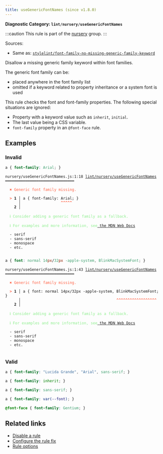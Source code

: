 ```yaml
---
title: useGenericFontNames (since v1.8.0)
---
```


**Diagnostic Category: `lint/nursery/useGenericFontNames`**

:::caution
This rule is part of the [nursery](/linter/rules/#nursery) group.
:::

Sources: 
- Same as: <a href="https://github.com/stylelint/stylelint/blob/main/lib/rules/font-family-no-missing-generic-family-keyword/README.md" target="_blank"><code>stylelint/font-family-no-missing-generic-family-keyword</code></a>

Disallow a missing generic family keyword within font families.

The generic font family can be:

- placed anywhere in the font family list
- omitted if a keyword related to property inheritance or a system font is used

This rule checks the font and font-family properties.
The following special situations are ignored:

- Property with a keyword value such as `inherit`, `initial`.
- The last value being a CSS variable.
- `font-family` property in an `@font-face` rule.

## Examples

### Invalid

```css
a { font-family: Arial; }
```

<pre class="language-text"><code class="language-text">nursery/useGenericFontNames.js:1:18 <a href="https://biomejs.dev/linter/rules/use-generic-font-names">lint/nursery/useGenericFontNames</a> ━━━━━━━━━━━━━━━━━━━━━━━━━━━━━━━

<strong><span style="color: Tomato;">  </span></strong><strong><span style="color: Tomato;">✖</span></strong> <span style="color: Tomato;">Generic font family missing.</span>
  
<strong><span style="color: Tomato;">  </span></strong><strong><span style="color: Tomato;">&gt;</span></strong> <strong>1 │ </strong>a { font-family: Arial; }
   <strong>   │ </strong>                 <strong><span style="color: Tomato;">^</span></strong><strong><span style="color: Tomato;">^</span></strong><strong><span style="color: Tomato;">^</span></strong><strong><span style="color: Tomato;">^</span></strong><strong><span style="color: Tomato;">^</span></strong>
    <strong>2 │ </strong>
  
<strong><span style="color: lightgreen;">  </span></strong><strong><span style="color: lightgreen;">ℹ</span></strong> <span style="color: lightgreen;">Consider adding a generic font family as a fallback.</span>
  
<strong><span style="color: lightgreen;">  </span></strong><strong><span style="color: lightgreen;">ℹ</span></strong> <span style="color: lightgreen;">For examples and more information, see</span><span style="color: lightgreen;"><a href="https://developer.mozilla.org/en-US/docs/Web/CSS/generic-family"> the MDN Web Docs</a></span>
  
  - serif
  - sans-serif
  - monospace
  - etc.
  
</code></pre>

```css
a { font: normal 14px/32px -apple-system, BlinkMacSystemFont; }
```

<pre class="language-text"><code class="language-text">nursery/useGenericFontNames.js:1:43 <a href="https://biomejs.dev/linter/rules/use-generic-font-names">lint/nursery/useGenericFontNames</a> ━━━━━━━━━━━━━━━━━━━━━━━━━━━━━━━

<strong><span style="color: Tomato;">  </span></strong><strong><span style="color: Tomato;">✖</span></strong> <span style="color: Tomato;">Generic font family missing.</span>
  
<strong><span style="color: Tomato;">  </span></strong><strong><span style="color: Tomato;">&gt;</span></strong> <strong>1 │ </strong>a { font: normal 14px/32px -apple-system, BlinkMacSystemFont; }
   <strong>   │ </strong>                                          <strong><span style="color: Tomato;">^</span></strong><strong><span style="color: Tomato;">^</span></strong><strong><span style="color: Tomato;">^</span></strong><strong><span style="color: Tomato;">^</span></strong><strong><span style="color: Tomato;">^</span></strong><strong><span style="color: Tomato;">^</span></strong><strong><span style="color: Tomato;">^</span></strong><strong><span style="color: Tomato;">^</span></strong><strong><span style="color: Tomato;">^</span></strong><strong><span style="color: Tomato;">^</span></strong><strong><span style="color: Tomato;">^</span></strong><strong><span style="color: Tomato;">^</span></strong><strong><span style="color: Tomato;">^</span></strong><strong><span style="color: Tomato;">^</span></strong><strong><span style="color: Tomato;">^</span></strong><strong><span style="color: Tomato;">^</span></strong><strong><span style="color: Tomato;">^</span></strong><strong><span style="color: Tomato;">^</span></strong>
    <strong>2 │ </strong>
  
<strong><span style="color: lightgreen;">  </span></strong><strong><span style="color: lightgreen;">ℹ</span></strong> <span style="color: lightgreen;">Consider adding a generic font family as a fallback.</span>
  
<strong><span style="color: lightgreen;">  </span></strong><strong><span style="color: lightgreen;">ℹ</span></strong> <span style="color: lightgreen;">For examples and more information, see</span><span style="color: lightgreen;"><a href="https://developer.mozilla.org/en-US/docs/Web/CSS/generic-family"> the MDN Web Docs</a></span>
  
  - serif
  - sans-serif
  - monospace
  - etc.
  
</code></pre>

### Valid

```css
a { font-family: "Lucida Grande", "Arial", sans-serif; }
```

```css
a { font-family: inherit; }
```

```css
a { font-family: sans-serif; }
```

```css
a { font-family: var(--font); }
```

```css
@font-face { font-family: Gentium; }
```

## Related links

- [Disable a rule](/linter/#disable-a-lint-rule)
- [Configure the rule fix](/linter#configure-the-rule-fix)
- [Rule options](/linter/#rule-options)
